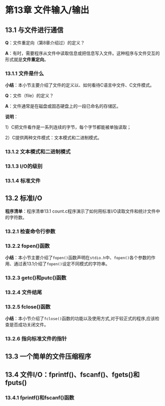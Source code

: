 # 第13章 文件输入/输出

## 13.1 与文件进行通信

**Q**：文件重定向（第8章介绍过）的定义？

**A**：有时，需要程序从文件中读取信息或把信息写入文件。这种程序与文件交互的形式就是**文件重定向**。

### 13.1.1 文件是什么

**小结**：本小节主要介绍了文件的定义以、如何看待C语言中文件、C文件模式。

**Q**：文件（file）的定义？

**A**：文件通常是在磁盘或固态硬盘上的一段已命名的存储区。

**说明**：

1）C把文件看作是一系列连续的字节，每个字节都能被单独读取；

2）C提供两种文件模式：文本模式和二进制模式。

### 13.1.2 文本模式和二进制模式

### 13.1.3 I/O的级别

### 13.1.4 标准文件

## 13.2 标准I/O

**程序清单**：程序清单13.1 count.c程序演示了如何用标准I/O读取文件和统计文件中的字符数。

### 13.2.1 检查命令行参数

### 13.2.2 fopen()函数

**小结**：本小节主要介绍了`fopen()`函数声明在`stdio.h`中、`fopen()`各个参数的作用、通过表13.1介绍了`fopen()`设定不同模式的字符串。

### 13.2.3 getc()和putc()函数

### 13.2.4 文件结尾

### 13.2.5 fclose()函数

**小结**：本小节介绍了`fclose()`函数的功能以及使用方式,对于较正式的程序,应该检查是否成功关闭文件。

### 13.2.6 指向标准文件的指针

## 13.3 一个简单的文件压缩程序

## 13.4 文件I/O：fprintf()、fscanf()、fgets()和fputs()

### 13.4.1 fprintf()和fscanf()函数

